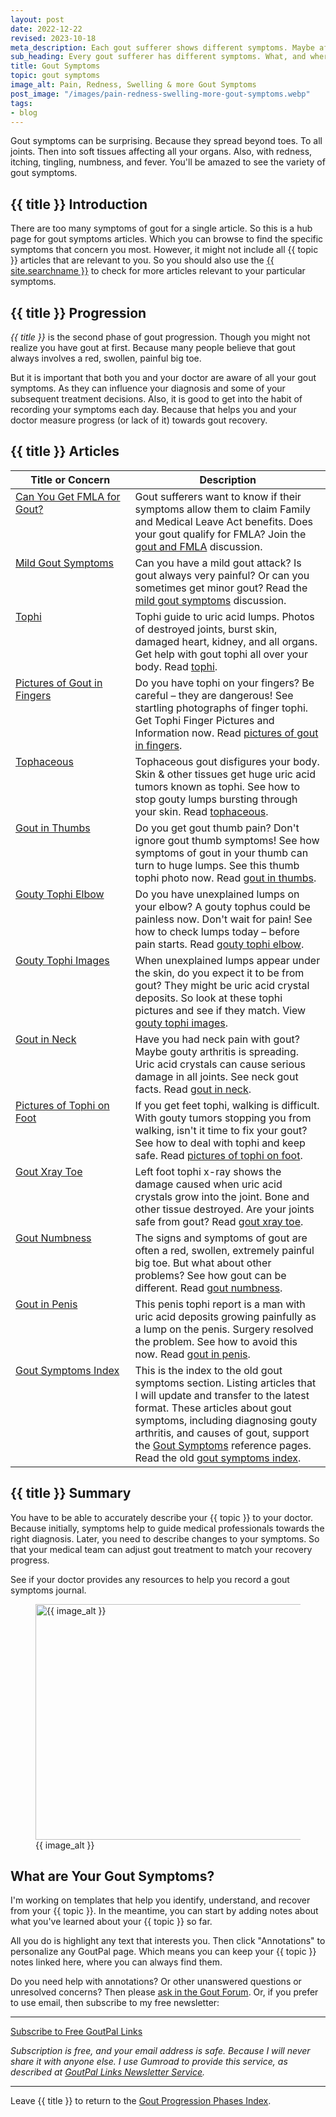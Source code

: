 ```yaml
---
layout: post
date: 2022-12-22
revised: 2023-10-18
meta_description: Each gout sufferer shows different symptoms. Maybe affecting the diagnosis and your shared decisions about treatment. So, do you know your gout symptoms?
sub_heading: Every gout sufferer has different symptoms. What, and where, are yours?
title: Gout Symptoms
topic: gout symptoms
image_alt: Pain, Redness, Swelling & more Gout Symptoms
post_image: "/images/pain-redness-swelling-more-gout-symptoms.webp"
tags:
- blog
---
```

<p>Gout symptoms can be surprising. Because they spread beyond toes. To all joints. Then into soft tissues affecting all your organs. Also, with redness, itching, tingling, numbness, and fever. You'll be amazed to see the variety of gout symptoms.</p>
<h2 id="intro">{{ title }} Introduction</h2>
<p>There are too many symptoms of gout for a single article. So this is a hub page for gout symptoms articles. Which you can browse to find the specific symptoms that concern you most. However, it might not include all {{ topic }} articles that are relevant to you. So you should also use the <a href="{{ site.searchurl }}">{{ site.searchname }}</a> to check for more articles relevant to your particular symptoms.</p>
<h2 id="progress">{{ title }} Progression</h2>
<p><em>{{ title }}</em> is the second phase of gout progression. Though you might not realize you have gout at first. Because many people believe that gout always involves a red, swollen, painful big toe.</p>
<p>But it is important that both you and your doctor are aware of all your gout symptoms. As they can influence your diagnosis and some of your subsequent treatment decisions. Also, it is good to get into the habit of recording your symptoms each day. Because that helps you and your doctor measure progress (or lack of it) towards gout recovery.</p>
<h2 id="facts">{{ title }} Articles</h2>
<table style="width: 100%;" id="article-list">
    <thead>
        <tr>
            <th style="width: 38%;">Title or Concern</th>
            <th style="width: 62%;">Description</th>
        </tr>
    </thead>
    <tbody style="vertical-align:top;">
        <tr id="fmla">
            <td><a href="/gout-pal-forum/please-help-my-gout/fmla/">Can You Get FMLA for Gout?</a></td>
            <td>Gout sufferers want to know if their symptoms allow them to claim Family and Medical Leave Act benefits. Does your gout qualify for FMLA? Join the <a href="/gout-pal-forum/please-help-my-gout/fmla/">gout and FMLA</a> discussion.</td>
        </tr>
        <tr id="mild">
            <td><a href="/forums/topic/mild-gout-attack/">Mild Gout Symptoms</a></td>
            <td>Can you have a mild gout attack? Is gout always very painful? Or can you sometimes get minor gout? Read the <a href="/forums/topic/mild-gout-attack/">mild gout symptoms</a> discussion.</td>
        </tr>
        <tr id="tophi">
            <td><a href="/gout-symptoms/tophi/">Tophi</a></td>
            <td>Tophi guide to uric acid lumps. Photos of destroyed joints, burst skin, damaged heart, kidney, and all organs. Get help with gout tophi all over your body. Read <a href="/gout-symptoms/tophi/">tophi</a>.</td>
        </tr>
        <tr id="finger">
            <td><a href="/gout-symptoms/finger-tophi/">Pictures of Gout in Fingers</a></td>
            <td>Do you have tophi on your fingers? Be careful – they are dangerous! See startling photographs of finger tophi. Get Tophi Finger Pictures and Information now. Read <a href="/gout-symptoms/finger-tophi/">pictures of gout in fingers</a>.</td>
        </tr>
        <tr id="tophaceous">
            <td><a href="/gout-symptoms/tophaceous-gout/">Tophaceous</a></td>
            <td>Tophaceous gout disfigures your body. Skin &amp; other tissues get huge uric acid tumors known as tophi. See how to stop gouty lumps bursting through your skin. Read <a href="/gout-symptoms/tophaceous-gout/">tophaceous</a>. </td>
        </tr>
        <tr id="thumb">
            <td><a href="/gout-symptoms/thumb-tophi/">Gout in Thumbs</a></td>
            <td>Do you get gout thumb pain? Don't ignore gout thumb symptoms! See how symptoms of gout in your thumb can turn to huge lumps. See this thumb tophi photo now. Read <a href="/gout-symptoms/thumb-tophi/">gout in thumbs</a>. </td>
        </tr>
    <tr id="elbow">
            <td><a href="/gout-symptoms/tophi/widespread-painless-tophi/gouty-tophus-on-elbow/">Gouty Tophi Elbow</a></td>
            <td>Do you have unexplained lumps on your elbow? A gouty tophus could be painless now. Don't wait for pain! See how to check lumps today – before pain starts. Read <a href="/gout-symptoms/tophi/widespread-painless-tophi/gouty-tophus-on-elbow/">gouty tophi elbow</a>.</td>
        </tr>
        <tr id="image">
            <td><a href="/gout-symptoms/tophi/widespread-painless-tophi/large-gouty-tophi-on-left-foot/">Gouty Tophi Images</a></td>
            <td>When unexplained lumps appear under the skin, do you expect it to be from gout? They might be uric acid crystal deposits. So look at these tophi pictures and see if they match. View <a href="/gout-symptoms/tophi/widespread-painless-tophi/large-gouty-tophi-on-left-foot/">gouty tophi images</a>. </td>
        </tr>
        <tr id="neck">
            <td><a href="/3091/neck-pain-with-gout-a-gouty-arthritis-neck-symptom/">Gout in Neck</a></td>
            <td>Have you had neck pain with gout? Maybe gouty arthritis is spreading. Uric acid crystals can cause serious damage in all joints. See neck gout facts. Read <a href="/3091/neck-pain-with-gout-a-gouty-arthritis-neck-symptom/">gout in neck</a>.</td>
        </tr>
        <tr id="feet">
            <td><a href="/gout-symptoms/feet-tophi/">Pictures of Tophi on Foot</a></td>
            <td>If you get feet tophi, walking is difficult. With gouty tumors stopping you from walking, isn't it time to fix your gout? See how to deal with tophi and keep safe. Read <a href="/gout-symptoms/feet-tophi/">pictures of tophi on foot</a>.</td>
        </tr>
        <tr id="toe">
            <td><a href="/gout-symptoms/feet-tophi/left-foot-tophi-xray/">Gout Xray Toe</a></td>
            <td>Left foot tophi x-ray shows the damage caused when uric acid crystals grow into the joint. Bone and other tissue destroyed. Are your joints safe from gout? Read <a href="/gout-symptoms/feet-tophi/left-foot-tophi-xray/">gout xray toe</a>.</td>
        </tr>
        <tr id="numb">
            <td><a href="/2180/signs-and-symptoms-of-gout/">Gout Numbness</a></td>
            <td>The signs and symptoms of gout are often a red, swollen, extremely painful big toe. But what about other problems? See how gout can be different. Read <a href="/2180/signs-and-symptoms-of-gout/">gout numbness</a>.</td>
        </tr>
        <tr id="penis">
            <td><a href="/gout-symptoms/penis-tophi/">Gout in Penis</a></td>
            <td>This penis tophi report is a man with uric acid deposits growing painfully as a lump on the penis. Surgery resolved the problem. See how to avoid this now. Read <a href="/gout-symptoms/penis-tophi/">gout in penis</a>.</td>
        </tr>
        <tr id="index">
            <td><a href="/section/gout-symptoms/">Gout Symptoms Index</a></td>
            <td>This is the index to the old gout symptoms section. Listing articles that I will update and transfer to the latest format. These articles about gout symptoms, including diagnosing gouty arthritis, and causes of gout, support the <a href="/gout-symptoms/">Gout Symptoms</a> reference pages. Read the old <a href="/section/gout-symptoms/">gout symptoms index</a>.</td>
        </tr>
    </tbody>
</table>
<h2 id="summary">{{ title }} Summary</h2>
<p>You have to be able to accurately describe your {{ topic }} to your doctor. Because initially, symptoms help to guide medical professionals towards the right diagnosis. Later, you need to describe changes to your symptoms. So that your medical team can adjust gout treatment to match your recovery progress.</p>
<p>See if your doctor provides any resources to help you record a gout symptoms journal.</p>
<figure id="image" class="inner">
<img src="{{ post_image }}" alt="{{ image_alt }}"  width="610" height="377">
  <figcaption>{{ image_alt }}</figcaption>
</figure>
<h2 id="next">What are Your Gout Symptoms?</h2>

I'm working on templates that help you identify, understand, and recover from your {{ topic }}. In the meantime, you can start by adding notes about what you've learned about your {{ topic }} so far.

All you do is highlight any text that interests you. Then click "Annotations" to personalize any GoutPal page. Which means you can keep your {{ topic }} notes linked here, where you can always find them.

Do you need help with annotations? Or other unanswered questions or unresolved concerns? Then please <a href="https://links.goutpal.com/p/goutpal-links-gout-discussions?a=888958067">ask in the Gout Forum</a>. Or, if you prefer to use email, then subscribe to my free newsletter:
<hr><a class="gumroad-button" href="https://links.goutpal.com/l/wqmwjs?a=888958067&wanted=true&price=0" data-gumroad-single-product="true" target="_blank">Subscribe to Free GoutPal Links <span class="gumroad-button-logo"></span></a>
<p><i>Subscription is free, and your email address is safe. Because I will never share it with anyone else. I use Gumroad to provide this service, as described at <a href="https://goutpal.com/blog/goutpal-notifications/">GoutPal Links Newsletter Service</a>.</i></p>
<hr>
Leave {{ title }} to return to the <a href="/blog/gout-progression/">Gout Progression Phases Index</a>.
